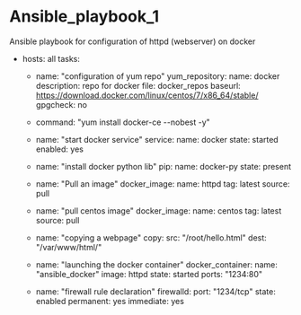 # Ansible_playbook_1
Ansible playbook for configuration of httpd (webserver) on docker
- hosts: all
  tasks:
    - name: "configuration of yum repo"
      yum_repository:
        name: docker
        description: repo for docker
        file: docker_repos
        baseurl: https://download.docker.com/linux/centos/7/x86_64/stable/
        gpgcheck: no
        
    - command: "yum install docker-ce --nobest -y"
         
    - name: "start docker service"
      service:
        name: docker
        state: started
        enabled: yes      
    - name: "install docker python lib"
      pip:
        name: docker-py
        state: present
        
    - name: "Pull an image"
      docker_image:
        name: httpd
        tag: latest
        source: pull
          
    - name: "pull centos image"
      docker_image:
        name: centos
        tag: latest
        source: pull
    - name: "copying a webpage"
      copy:
        src: "/root/hello.html"
        dest: "/var/www/html/"
        
    - name: "launching the docker container"
      docker_container:
        name: "ansible_docker"
        image: httpd
        state: started
        ports: "1234:80"
        
    - name: "firewall rule declaration"
      firewalld:
        port: "1234/tcp"
        state: enabled
        permanent: yes
        immediate: yes


